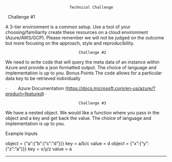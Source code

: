                                 Technical Challenge



 
                                    Challenge #1

A 3-tier environment is a common setup. Use a tool of your choosing/familiarity create these
resources on a cloud environment (Azure/AWS/GCP). Please remember we will not be judged
on the outcome but more focusing on the approach, style and reproducibility.
 

                                    Challenge #2

We need to write code that will query the meta data of an instance within Azure 
and provide a json formatted output.
The choice of language and implementation is up to you.
Bonus Points
The code allows for a particular data key to be retrieved individually
 
·         Azure Documentation (https://docs.microsoft.com/en-us/azure/?product=featured)
·         

                                    Challenge #3

We have a nested object. We would like a function where you pass in the object and a key and
get back the value.
The choice of language and implementation is up to you.

Example Inputs

object = {“a”:{“b”:{“c”:”d”}}}
key = a/b/c
value = d
object = {“x”:{“y”:{“z”:”a”}}}
key = x/y/z
value = a

-------------------------------------------------------------------------------------------------